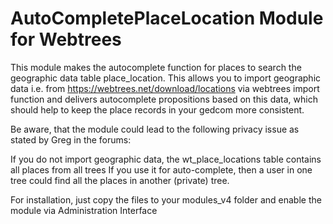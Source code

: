 # AutoCompletePlaceLocation Module for Webtrees

This module makes the autocomplete function for places to search the
geographic data table place_location. This allows you to import geographic data
i.e. from <https://webtrees.net/download/locations> via webtrees import function
and delivers autocomplete propositions based on this data, which should help
to keep the place records in your gedcom more consistent.

Be aware, that the module could lead to the following privacy issue as stated by Greg in the forums: 

If you do not import geographic data, the wt_place_locations table contains all places from all trees 
If you use it for auto-complete, then a user in one tree could find all the places in another (private) tree.

For installation, just copy the files to your modules_v4 folder and enable the module via Administration Interface

